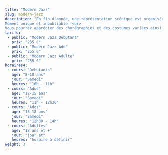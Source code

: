 ```yaml
---
title: "Modern Jazz"
slug: modern-jazz
description: "En fin d'année, une représentation scénique est organisée par les professeurs.<br>
Moment unique et inoubliable !<br>
Vous pourrez apprécier des chorégraphies et des costumes variées ainsi que le travail effectué par les élèves durant l'année."
tarifs:
 - public: "Modern Jazz Débutant"
   prix: "235 €"
 - public: "Modern Jazz Ado"
   prix: "255 €"
 - public: "Modern Jazz Adulte"
   prix: "255 €"
horaires4:
 - cours: "Débutants"
   age: "8-10 ans"
   jour: "Samedi"
   heures: "10h - 11h"
 - cours: "Ados"
   age: "12-15 ans"
   jour: "Samedi"
   heures: "11h - 12h30"
 - cours: "Ados"
   age: "15-18 ans"
   jour: "Samedi"
   heures: "12h30 - 14h"
 - cours: "Adultes"
   age: "18 ans et +"
   jour: "jour et"
   heures: "horaire à définir"
weight: 3
---
```


